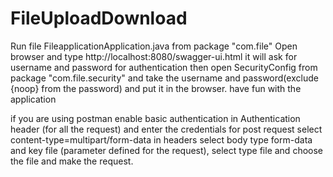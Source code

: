 # FileUploadDownload
Run file FileapplicationApplication.java from package "com.file"
Open browser and type http://localhost:8080/swagger-ui.html it will ask for username and password for authentication then open SecurityConfig from package "com.file.security" and take the username and password(exclude {noop} from the password) and put it in the browser.
have fun with the application

if you are using postman 
enable basic authentication in Authentication header (for all the request)
and enter the credentials for post request
select content-type=multipart/form-data in headers
select body type form-data and key file (parameter defined for the request), select type file and choose the file and make the request.

